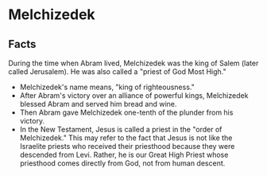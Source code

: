 # Melchizedek

## Facts

During the time when Abram lived, Melchizedek was the king of Salem (later called Jerusalem). He was also called a "priest of God Most High."

* Melchizedek's name means, "king of righteousness."
* After Abram's victory over an alliance of powerful kings, Melchizedek blessed Abram and served him bread and wine.
* Then Abram gave Melchizedek one-tenth of the plunder from his victory.
* In the New Testament, Jesus is called a priest in the "order of Melchizedek." This may refer to the fact that Jesus is not like the Israelite priests who received their priesthood because they were descended from Levi. Rather, he is our Great High Priest whose priesthood comes directly from God, not from human descent.